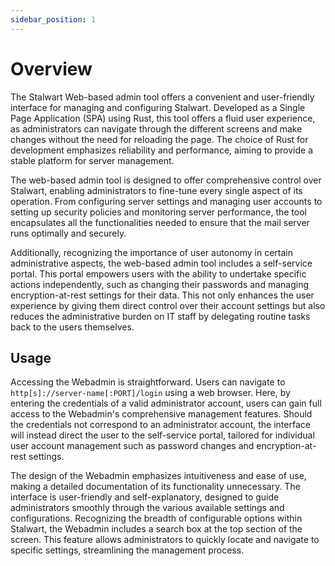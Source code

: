 ```yaml
---
sidebar_position: 1
---
```


# Overview

The Stalwart Web-based admin tool offers a convenient and user-friendly interface for managing and configuring Stalwart. Developed as a Single Page Application (SPA) using Rust, this tool offers a fluid user experience, as administrators can navigate through the different screens and make changes without the need for reloading the page. The choice of Rust for development emphasizes reliability and performance, aiming to provide a stable platform for server management. 

The web-based admin tool is designed to offer comprehensive control over Stalwart, enabling administrators to fine-tune every single aspect of its operation. From configuring server settings and managing user accounts to setting up security policies and monitoring server performance, the tool encapsulates all the functionalities needed to ensure that the mail server runs optimally and securely.

Additionally, recognizing the importance of user autonomy in certain administrative aspects, the web-based admin tool includes a self-service portal. This portal empowers users with the ability to undertake specific actions independently, such as changing their passwords and managing encryption-at-rest settings for their data. This not only enhances the user experience by giving them direct control over their account settings but also reduces the administrative burden on IT staff by delegating routine tasks back to the users themselves.

## Usage

Accessing the Webadmin is straightforward. Users can navigate to `http[s]://server-name[:PORT]/login` using a web browser. Here, by entering the credentials of a valid administrator account, users can gain full access to the Webadmin's comprehensive management features. Should the credentials not correspond to an administrator account, the interface will instead direct the user to the self-service portal, tailored for individual user account management such as password changes and encryption-at-rest settings.

The design of the Webadmin emphasizes intuitiveness and ease of use, making a detailed documentation of its functionality unnecessary. The interface is user-friendly and self-explanatory, designed to guide administrators smoothly through the various available settings and configurations. Recognizing the breadth of configurable options within Stalwart, the Webadmin includes a search box at the top section of the screen. This feature allows administrators to quickly locate and navigate to specific settings, streamlining the management process.
